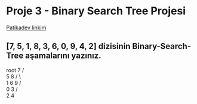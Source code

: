 # Proje 3 - Binary Search Tree Projesi
[Patikadev linkim](https://app.patika.dev/yildizlarabak)

## [7, 5, 1, 8, 3, 6, 0, 9, 4, 2] dizisinin Binary-Search-Tree aşamalarını yazınız.

root                                       7 
                                         /   \
                                        5     8
                                      /  \     \
                                    1      6    9
                                   /  \
                                  0    3
                                      /  \
                                     2    4